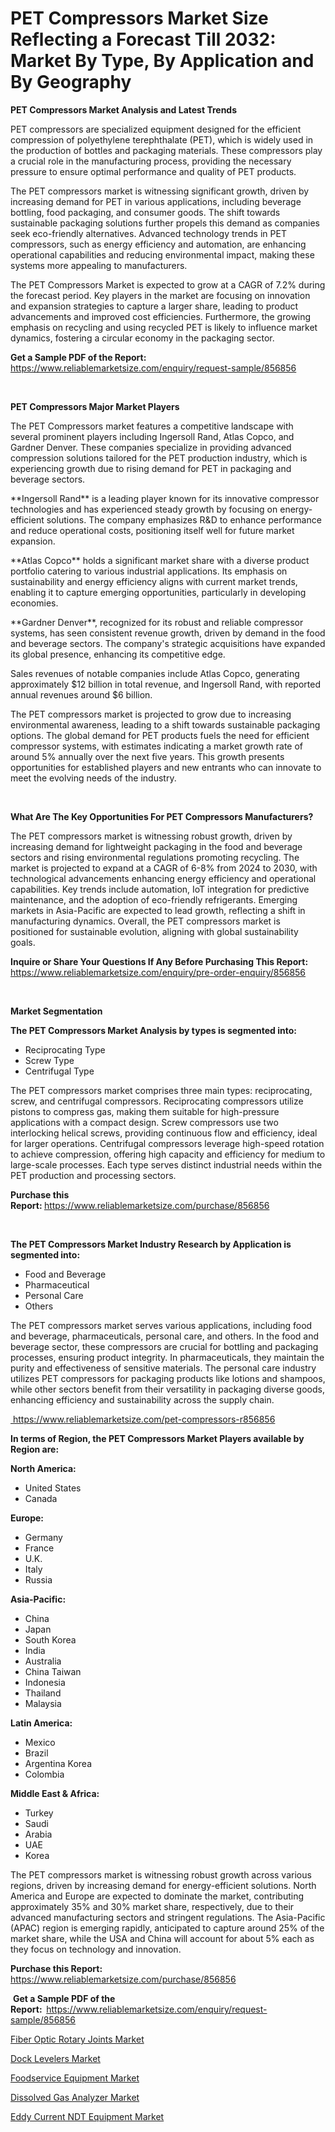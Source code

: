 <p><h1>PET Compressors Market Size Reflecting a Forecast Till 2032: Market By Type, By Application and By Geography</h1></p><p><strong>PET Compressors Market Analysis and Latest Trends</strong></p>
<p><p>PET compressors are specialized equipment designed for the efficient compression of polyethylene terephthalate (PET), which is widely used in the production of bottles and packaging materials. These compressors play a crucial role in the manufacturing process, providing the necessary pressure to ensure optimal performance and quality of PET products.</p><p>The PET compressors market is witnessing significant growth, driven by increasing demand for PET in various applications, including beverage bottling, food packaging, and consumer goods. The shift towards sustainable packaging solutions further propels this demand as companies seek eco-friendly alternatives. Advanced technology trends in PET compressors, such as energy efficiency and automation, are enhancing operational capabilities and reducing environmental impact, making these systems more appealing to manufacturers.</p><p>The PET Compressors Market is expected to grow at a CAGR of 7.2% during the forecast period. Key players in the market are focusing on innovation and expansion strategies to capture a larger share, leading to product advancements and improved cost efficiencies. Furthermore, the growing emphasis on recycling and using recycled PET is likely to influence market dynamics, fostering a circular economy in the packaging sector.</p></p>
<p><strong>Get a Sample PDF of the Report:&nbsp;</strong> <a href="https://www.reliablemarketsize.com/enquiry/request-sample/856856?utm_campaign=1999&utm_medium=2&utm_source=Github&utm_content=ia&utm_term=08042025&utm_id=pet-compressors">https://www.reliablemarketsize.com/enquiry/request-sample/856856</a></p>
<p>&nbsp;</p>
<p><strong>PET Compressors Major Market Players</strong></p>
<p><p>The PET Compressors market features a competitive landscape with several prominent players including Ingersoll Rand, Atlas Copco, and Gardner Denver. These companies specialize in providing advanced compression solutions tailored for the PET production industry, which is experiencing growth due to rising demand for PET in packaging and beverage sectors.</p><p>**Ingersoll Rand** is a leading player known for its innovative compressor technologies and has experienced steady growth by focusing on energy-efficient solutions. The company emphasizes R&D to enhance performance and reduce operational costs, positioning itself well for future market expansion.</p><p>**Atlas Copco** holds a significant market share with a diverse product portfolio catering to various industrial applications. Its emphasis on sustainability and energy efficiency aligns with current market trends, enabling it to capture emerging opportunities, particularly in developing economies.</p><p>**Gardner Denver**, recognized for its robust and reliable compressor systems, has seen consistent revenue growth, driven by demand in the food and beverage sectors. The company's strategic acquisitions have expanded its global presence, enhancing its competitive edge.</p><p>Sales revenues of notable companies include Atlas Copco, generating approximately $12 billion in total revenue, and Ingersoll Rand, with reported annual revenues around $6 billion. </p><p>The PET compressors market is projected to grow due to increasing environmental awareness, leading to a shift towards sustainable packaging options. The global demand for PET products fuels the need for efficient compressor systems, with estimates indicating a market growth rate of around 5% annually over the next five years. This growth presents opportunities for established players and new entrants who can innovate to meet the evolving needs of the industry.</p></p>
<p>&nbsp;</p>
<p><strong>What Are The Key Opportunities For PET Compressors Manufacturers?</strong></p>
<p><p>The PET compressors market is witnessing robust growth, driven by increasing demand for lightweight packaging in the food and beverage sectors and rising environmental regulations promoting recycling. The market is projected to expand at a CAGR of 6-8% from 2024 to 2030, with technological advancements enhancing energy efficiency and operational capabilities. Key trends include automation, IoT integration for predictive maintenance, and the adoption of eco-friendly refrigerants. Emerging markets in Asia-Pacific are expected to lead growth, reflecting a shift in manufacturing dynamics. Overall, the PET compressors market is positioned for sustainable evolution, aligning with global sustainability goals.</p></p>
<p><strong>Inquire or Share Your Questions If Any Before Purchasing This Report:</strong> <a href="https://www.reliablemarketsize.com/enquiry/pre-order-enquiry/856856?utm_campaign=1999&utm_medium=2&utm_source=Github&utm_content=ia&utm_term=08042025&utm_id=pet-compressors">https://www.reliablemarketsize.com/enquiry/pre-order-enquiry/856856</a></p>
<p>&nbsp;</p>
<p><strong>Market Segmentation</strong></p>
<p><strong>The PET Compressors Market Analysis by types is segmented into:</strong></p>
<p><ul><li>Reciprocating Type</li><li>Screw Type</li><li>Centrifugal Type</li></ul></p>
<p><p>The PET compressors market comprises three main types: reciprocating, screw, and centrifugal compressors. Reciprocating compressors utilize pistons to compress gas, making them suitable for high-pressure applications with a compact design. Screw compressors use two interlocking helical screws, providing continuous flow and efficiency, ideal for larger operations. Centrifugal compressors leverage high-speed rotation to achieve compression, offering high capacity and efficiency for medium to large-scale processes. Each type serves distinct industrial needs within the PET production and processing sectors.</p></p>
<p><strong>Purchase this Report:&nbsp;</strong><a href="https://www.reliablemarketsize.com/purchase/856856?utm_campaign=1999&utm_medium=2&utm_source=Github&utm_content=ia&utm_term=08042025&utm_id=pet-compressors">https://www.reliablemarketsize.com/purchase/856856</a></p>
<p>&nbsp;</p>
<p><strong>The PET Compressors Market Industry Research by Application is segmented into:</strong></p>
<p><ul><li>Food and Beverage</li><li>Pharmaceutical</li><li>Personal Care</li><li>Others</li></ul></p>
<p><p>The PET compressors market serves various applications, including food and beverage, pharmaceuticals, personal care, and others. In the food and beverage sector, these compressors are crucial for bottling and packaging processes, ensuring product integrity. In pharmaceuticals, they maintain the purity and effectiveness of sensitive materials. The personal care industry utilizes PET compressors for packaging products like lotions and shampoos, while other sectors benefit from their versatility in packaging diverse goods, enhancing efficiency and sustainability across the supply chain.</p></p>
<p><a href="https://www.reliablemarketsize.com/pet-compressors-r856856?utm_campaign=1999&utm_medium=2&utm_source=Github&utm_content=ia&utm_term=08042025&utm_id=pet-compressors">&nbsp;https://www.reliablemarketsize.com/pet-compressors-r856856</a></p>
<p><strong>In terms of Region, the PET Compressors Market Players available by Region are:</strong></p>
<p>
    <p> <strong> North America: </strong>
        <ul>
            <li>United States</li>
            <li>Canada</li>
        </ul>
        </p> 
    <p> <strong> Europe: </strong>
        <ul>
            <li>Germany</li>
            <li>France</li>
            <li>U.K.</li>
            <li>Italy</li>
            <li>Russia</li>
        </ul>
        </p> 
    <p> <strong> Asia-Pacific: </strong>
        <ul>
            <li>China</li>
            <li>Japan</li>
            <li>South Korea</li>
            <li>India</li>
            <li>Australia</li>
            <li>China Taiwan</li>
            <li>Indonesia</li>
            <li>Thailand</li>
            <li>Malaysia</li>
        </ul>
        </p> 
    <p> <strong> Latin America: </strong>
        <ul>
            <li>Mexico</li>
            <li>Brazil</li>
            <li>Argentina Korea</li>
            <li>Colombia</li>
        </ul>
        </p> 
    <p> <strong> Middle East & Africa: </strong>
        <ul>
            <li>Turkey</li>
            <li>Saudi</li>
            <li>Arabia</li>
            <li>UAE</li>
            <li>Korea</li>
        </ul>
    </p>
    </p>
<p><p>The PET compressors market is witnessing robust growth across various regions, driven by increasing demand for energy-efficient solutions. North America and Europe are expected to dominate the market, contributing approximately 35% and 30% market share, respectively, due to their advanced manufacturing sectors and stringent regulations. The Asia-Pacific (APAC) region is emerging rapidly, anticipated to capture around 25% of the market share, while the USA and China will account for about 5% each as they focus on technology and innovation.</p></p>
<p><strong>Purchase this Report: </strong><a href="https://www.reliablemarketsize.com/purchase/856856?utm_campaign=1999&utm_medium=2&utm_source=Github&utm_content=ia&utm_term=08042025&utm_id=pet-compressors">https://www.reliablemarketsize.com/purchase/856856</a></p>
<p>&nbsp;<strong>Get a Sample PDF of the Report:&nbsp;&nbsp;</strong><a href="https://www.reliablemarketsize.com/enquiry/request-sample/856856?utm_campaign=1999&utm_medium=2&utm_source=Github&utm_content=ia&utm_term=08042025&utm_id=pet-compressors">https://www.reliablemarketsize.com/enquiry/request-sample/856856</a></p>
<p><strong></strong></p>
<p><p><a href="https://github.com/ssaradulai/Market-Research-Report-List-1/blob/main/fiber-optic-rotary-joints-market.md?utm_campaign=1999&utm_medium=2&utm_source=Github&utm_content=ia&utm_term=08042025&utm_id=pet-compressors">Fiber Optic Rotary Joints Market</a></p><p><a href="https://github.com/helmeludu/Market-Research-Report-List-1/blob/main/dock-levelers-market.md?utm_campaign=1999&utm_medium=2&utm_source=Github&utm_content=ia&utm_term=08042025&utm_id=pet-compressors">Dock Levelers Market</a></p><p><a href="https://github.com/keohannchavo/Market-Research-Report-List-1/blob/main/foodservice-equipment-market.md?utm_campaign=1999&utm_medium=2&utm_source=Github&utm_content=ia&utm_term=08042025&utm_id=pet-compressors">Foodservice Equipment Market</a></p><p><a href="https://github.com/elroddrewspm/Market-Research-Report-List-1/blob/main/dissolved-gas-analyzer-market.md?utm_campaign=1999&utm_medium=2&utm_source=Github&utm_content=ia&utm_term=08042025&utm_id=pet-compressors">Dissolved Gas Analyzer Market</a></p><p><a href="https://github.com/dukerghostki/Market-Research-Report-List-1/blob/main/eddy-current-ndt-equipment-market.md?utm_campaign=1999&utm_medium=2&utm_source=Github&utm_content=ia&utm_term=08042025&utm_id=pet-compressors">Eddy Current NDT Equipment Market</a></p></p>